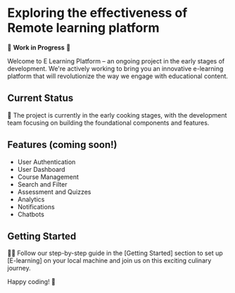 # Exploring the effectiveness of Remote learning platform

🚧 **Work in Progress** 🚧

Welcome to E Learning Platform – an ongoing project in the early stages of development. We're actively working to bring you an innovative e-learning platform that will revolutionize the way we engage with educational content.

## Current Status

🍳 The project is currently in the early cooking stages, with the development team focusing on building the foundational components and features.

## Features (coming soon!)

- User Authentication
- User Dashboard
- Course Management
- Search and Filter
- Assessment and Quizzes
- Analytics
- Notifications
- Chatbots

## Getting Started

👩‍🍳 Follow our step-by-step guide in the [Getting Started] section to set up [E-learning] on your local machine and join us on this exciting culinary journey.


Happy coding! 🚀
